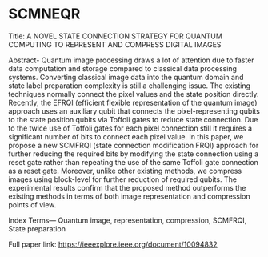 # SCMNEQR
Title: A NOVEL STATE CONNECTION STRATEGY FOR QUANTUM COMPUTING TO REPRESENT AND COMPRESS DIGITAL IMAGES

Abstract- Quantum image processing draws a lot of attention due to
faster data computation and storage compared to classical
data processing systems. Converting classical image data
into the quantum domain and state label preparation complexity
is still a challenging issue. The existing techniques
normally connect the pixel values and the state position directly.
Recently, the EFRQI (efficient flexible representation
of the quantum image) approach uses an auxiliary qubit that
connects the pixel-representing qubits to the state position
qubits via Toffoli gates to reduce state connection. Due to
the twice use of Toffoli gates for each pixel connection still
it requires a significant number of bits to connect each pixel
value. In this paper, we propose a new SCMFRQI (state
connection modification FRQI) approach for further reducing
the required bits by modifying the state connection using a
reset gate rather than repeating the use of the same Toffoli
gate connection as a reset gate. Moreover, unlike other existing
methods, we compress images using block-level for
further reduction of required qubits. The experimental results
confirm that the proposed method outperforms the existing
methods in terms of both image representation and compression
points of view.

Index Terms— Quantum image, representation, compression,
SCMFRQI, State preparation


Full paper link: https://ieeexplore.ieee.org/document/10094832
